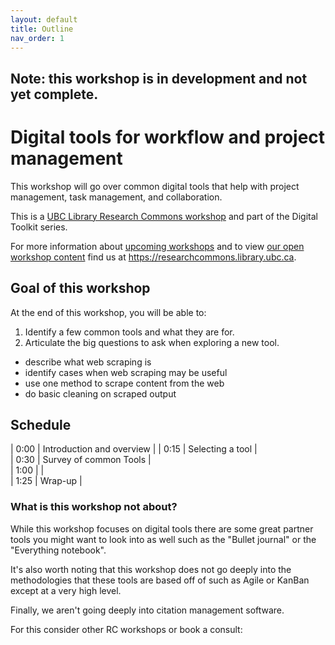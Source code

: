```yaml
---
layout: default
title: Outline
nav_order: 1
---
```

## Note: this workshop is in development and not yet complete.

# Digital tools for workflow and project management

This workshop will go over common digital tools that help with project management, task management, and collaboration.

This is a [UBC Library Research Commons workshop](https://researchcommons.library.ubc.ca) and part of the Digital Toolkit series.

For more information about [upcoming workshops](https://researchcommons.library.ubc.ca/events/) and to view [our open workshop content](https://researchcommons.library.ubc.ca/oer/) find us at https://researchcommons.library.ubc.ca.

## Goal of this workshop

At the end of this workshop, you will be able to:
1. Identify a few common tools and what they are for.
2. Articulate the big questions to ask when exploring a new tool.

- describe what web scraping is
- identify cases when web scraping may be useful
- use one method to scrape content from the web
- do basic cleaning on scraped output

## Schedule

| 0:00 | Introduction and overview |
| 0:15 | Selecting a tool |  
| 0:30 | Survey of common Tools |   
| 1:00 |  |  
| 1:25 | Wrap-up |   

### What is this workshop not about?

While this workshop focuses on digital tools there are some great partner tools you might want to look into as well such as the "Bullet journal" or the "Everything notebook".

It's also worth noting that this workshop does not go deeply into the methodologies that these tools are based off of such as Agile or KanBan except at a very high level.

Finally, we aren't going deeply into citation management software.

For this consider other RC workshops or book a consult:
